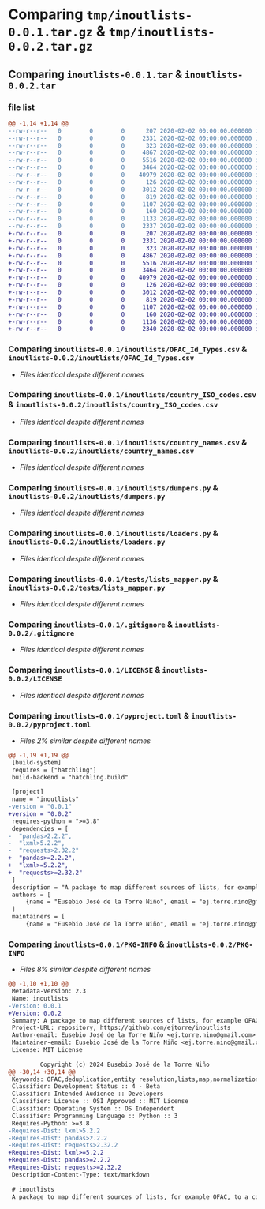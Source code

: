 # Comparing `tmp/inoutlists-0.0.1.tar.gz` & `tmp/inoutlists-0.0.2.tar.gz`

## Comparing `inoutlists-0.0.1.tar` & `inoutlists-0.0.2.tar`

### file list

```diff
@@ -1,14 +1,14 @@
--rw-r--r--   0        0        0      207 2020-02-02 00:00:00.000000 inoutlists-0.0.1/requirements.txt
--rw-r--r--   0        0        0     2331 2020-02-02 00:00:00.000000 inoutlists-0.0.1/inoutlists/OFAC_Id_Types.csv
--rw-r--r--   0        0        0      323 2020-02-02 00:00:00.000000 inoutlists-0.0.1/inoutlists/__init__.py
--rw-r--r--   0        0        0     4867 2020-02-02 00:00:00.000000 inoutlists-0.0.1/inoutlists/country_ISO_codes.csv
--rw-r--r--   0        0        0     5516 2020-02-02 00:00:00.000000 inoutlists-0.0.1/inoutlists/country_names.csv
--rw-r--r--   0        0        0     3464 2020-02-02 00:00:00.000000 inoutlists-0.0.1/inoutlists/dumpers.py
--rw-r--r--   0        0        0    40979 2020-02-02 00:00:00.000000 inoutlists-0.0.1/inoutlists/loaders.py
--rw-r--r--   0        0        0      126 2020-02-02 00:00:00.000000 inoutlists-0.0.1/tests/context.py
--rw-r--r--   0        0        0     3012 2020-02-02 00:00:00.000000 inoutlists-0.0.1/tests/lists_mapper.py
--rw-r--r--   0        0        0      819 2020-02-02 00:00:00.000000 inoutlists-0.0.1/.gitignore
--rw-r--r--   0        0        0     1107 2020-02-02 00:00:00.000000 inoutlists-0.0.1/LICENSE
--rw-r--r--   0        0        0      160 2020-02-02 00:00:00.000000 inoutlists-0.0.1/README.md
--rw-r--r--   0        0        0     1133 2020-02-02 00:00:00.000000 inoutlists-0.0.1/pyproject.toml
--rw-r--r--   0        0        0     2337 2020-02-02 00:00:00.000000 inoutlists-0.0.1/PKG-INFO
+-rw-r--r--   0        0        0      207 2020-02-02 00:00:00.000000 inoutlists-0.0.2/requirements.txt
+-rw-r--r--   0        0        0     2331 2020-02-02 00:00:00.000000 inoutlists-0.0.2/inoutlists/OFAC_Id_Types.csv
+-rw-r--r--   0        0        0      323 2020-02-02 00:00:00.000000 inoutlists-0.0.2/inoutlists/__init__.py
+-rw-r--r--   0        0        0     4867 2020-02-02 00:00:00.000000 inoutlists-0.0.2/inoutlists/country_ISO_codes.csv
+-rw-r--r--   0        0        0     5516 2020-02-02 00:00:00.000000 inoutlists-0.0.2/inoutlists/country_names.csv
+-rw-r--r--   0        0        0     3464 2020-02-02 00:00:00.000000 inoutlists-0.0.2/inoutlists/dumpers.py
+-rw-r--r--   0        0        0    40979 2020-02-02 00:00:00.000000 inoutlists-0.0.2/inoutlists/loaders.py
+-rw-r--r--   0        0        0      126 2020-02-02 00:00:00.000000 inoutlists-0.0.2/tests/context.py
+-rw-r--r--   0        0        0     3012 2020-02-02 00:00:00.000000 inoutlists-0.0.2/tests/lists_mapper.py
+-rw-r--r--   0        0        0      819 2020-02-02 00:00:00.000000 inoutlists-0.0.2/.gitignore
+-rw-r--r--   0        0        0     1107 2020-02-02 00:00:00.000000 inoutlists-0.0.2/LICENSE
+-rw-r--r--   0        0        0      160 2020-02-02 00:00:00.000000 inoutlists-0.0.2/README.md
+-rw-r--r--   0        0        0     1136 2020-02-02 00:00:00.000000 inoutlists-0.0.2/pyproject.toml
+-rw-r--r--   0        0        0     2340 2020-02-02 00:00:00.000000 inoutlists-0.0.2/PKG-INFO
```

### Comparing `inoutlists-0.0.1/inoutlists/OFAC_Id_Types.csv` & `inoutlists-0.0.2/inoutlists/OFAC_Id_Types.csv`

 * *Files identical despite different names*

### Comparing `inoutlists-0.0.1/inoutlists/country_ISO_codes.csv` & `inoutlists-0.0.2/inoutlists/country_ISO_codes.csv`

 * *Files identical despite different names*

### Comparing `inoutlists-0.0.1/inoutlists/country_names.csv` & `inoutlists-0.0.2/inoutlists/country_names.csv`

 * *Files identical despite different names*

### Comparing `inoutlists-0.0.1/inoutlists/dumpers.py` & `inoutlists-0.0.2/inoutlists/dumpers.py`

 * *Files identical despite different names*

### Comparing `inoutlists-0.0.1/inoutlists/loaders.py` & `inoutlists-0.0.2/inoutlists/loaders.py`

 * *Files identical despite different names*

### Comparing `inoutlists-0.0.1/tests/lists_mapper.py` & `inoutlists-0.0.2/tests/lists_mapper.py`

 * *Files identical despite different names*

### Comparing `inoutlists-0.0.1/.gitignore` & `inoutlists-0.0.2/.gitignore`

 * *Files identical despite different names*

### Comparing `inoutlists-0.0.1/LICENSE` & `inoutlists-0.0.2/LICENSE`

 * *Files identical despite different names*

### Comparing `inoutlists-0.0.1/pyproject.toml` & `inoutlists-0.0.2/pyproject.toml`

 * *Files 2% similar despite different names*

```diff
@@ -1,19 +1,19 @@
 [build-system]
 requires = ["hatchling"]
 build-backend = "hatchling.build"
 
 [project]
 name = "inoutlists"
-version = "0.0.1"
+version = "0.0.2"
 requires-python = ">=3.8"
 dependencies = [
-  "pandas>2.2.2",
-  "lxml>5.2.2",
-  "requests>2.32.2"
+  "pandas>=2.2.2",
+  "lxml>=5.2.2",
+  "requests>=2.32.2"
 ]
 description = "A package to map different sources of lists, for example OFAC, to a common interface and dump the mapped data to several formats (JSON, CSV, etc)."
 authors = [
     {name = "Eusebio José de la Torre Niño", email = "ej.torre.nino@gmail.com"}
 ]
 maintainers = [
     {name = "Eusebio José de la Torre Niño", email = "ej.torre.nino@gmail.com"}
```

### Comparing `inoutlists-0.0.1/PKG-INFO` & `inoutlists-0.0.2/PKG-INFO`

 * *Files 8% similar despite different names*

```diff
@@ -1,10 +1,10 @@
 Metadata-Version: 2.3
 Name: inoutlists
-Version: 0.0.1
+Version: 0.0.2
 Summary: A package to map different sources of lists, for example OFAC, to a common interface and dump the mapped data to several formats (JSON, CSV, etc).
 Project-URL: repository, https://github.com/ejtorre/inoutlists
 Author-email: Eusebio José de la Torre Niño <ej.torre.nino@gmail.com>
 Maintainer-email: Eusebio José de la Torre Niño <ej.torre.nino@gmail.com>
 License: MIT License
         
         Copyright (c) 2024 Eusebio José de la Torre Niño
@@ -30,14 +30,14 @@
 Keywords: OFAC,deduplication,entity resolution,lists,map,normalization,record linkage,sanctions
 Classifier: Development Status :: 4 - Beta
 Classifier: Intended Audience :: Developers
 Classifier: License :: OSI Approved :: MIT License
 Classifier: Operating System :: OS Independent
 Classifier: Programming Language :: Python :: 3
 Requires-Python: >=3.8
-Requires-Dist: lxml>5.2.2
-Requires-Dist: pandas>2.2.2
-Requires-Dist: requests>2.32.2
+Requires-Dist: lxml>=5.2.2
+Requires-Dist: pandas>=2.2.2
+Requires-Dist: requests>=2.32.2
 Description-Content-Type: text/markdown
 
 # inoutlists
 A package to map different sources of lists, for example OFAC, to a common interface and dump the mapped data to several formats (JSON, CSV, etc).
```

